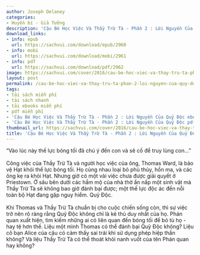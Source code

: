 ```yaml
---
author: Joseph Delaney
categories:
- Huyền bí - Giả Tưởng
description: 'Cậu Bé Học Việc Và Thầy Trừ Tà - Phần 2 : Lời Nguyền Của Quỷ Độc'
download_links:
- info: epub
  url: https://sachvui.com/download/epub/2960
- info: mobi
  url: https://sachvui.com/download/mobi/2961
- info: pdf
  url: https://sachvui.com/download/pdf/2962
image: https://sachvui.com/cover/2016/cau-be-hoc-viec-va-thay-tru-ta-phan-2-loi-nguyen-cua-quy-doc.jpg
layout: post
permalink: /cau-be-hoc-viec-va-thay-tru-ta-phan-2-loi-nguyen-cua-quy-doc.html
tags:
- tải sách miễn phí
- tải sách nhanh
- tải ebooks miễn phí
- pdf miễn phí
- 'Cậu Bé Học Việc Và Thầy Trừ Tà - Phần 2 : Lời Nguyền Của Quỷ Độc ebook'
- 'Cậu Bé Học Việc Và Thầy Trừ Tà - Phần 2 : Lời Nguyền Của Quỷ Độc pdf'
thumbnail_url: https://sachvui.com/cover/2016/cau-be-hoc-viec-va-thay-tru-ta-phan-2-loi-nguyen-cua-quy-doc.jpg
title: 'Cậu Bé Học Việc Và Thầy Trừ Tà - Phần 2 : Lời Nguyền Của Quỷ Độc'
---
```


 <div class="item-desc text-justify"> <p>“Vào lúc này thế lực bóng tối đã chú ý đến con và sẽ cố để truy lùng con...”<br><br>Công việc của Thầy Trừ Tà và người học việc của ông, Thomas Ward, là bảo vệ Hạt khỏi thế lực bóng tối. Họ cùng nhau loại bỏ phù thủy, hồn ma, và các ông kẹ ra khỏi Hạt. Nhưng giờ có một vài việc chưa được giải quyết ở Priestown. Ở sâu bên dưới các hầm mộ của nhà thờ ẩn nấp một sinh vật mà Thầy Trừ Tà sẽ không bao giờ đánh bại được; một thế lực độc ác đến nỗi toàn bộ Hạt đang gặp nguy hiểm. Quỷ Độc.<br><br>Khi Thomas và Thầy Trừ Tà chuẩn bị cho cuộc chiến sống còn, thì sự việc trở nên rõ ràng rằng Quỷ Độc không chỉ là kẻ thù duy nhất của họ. Phán quan xuất hiện, tìm kiếm những ai có liên quan đến bóng tối để bỏ tù họ - hay tệ hơn thế. Liệu một mình Thomas có thể đánh bại Quỷ Độc không? Liệu cô bạn Alice của cậu có cảm thấy sai trái khi sử dụng phép hiệp thần không? Và liệu Thầy Trừ Tà có thể thoát khỏi nanh vuốt của tên Phán quan hay không?</p><p> </p> </div>